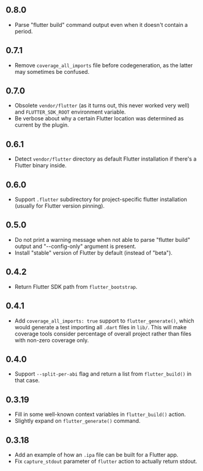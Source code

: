 ## 0.8.0

- Parse "flutter build" command output even when it doesn't contain a period.

## 0.7.1

- Remove `coverage_all_imports` file before codegeneration, as the latter may
  sometimes be confused.

## 0.7.0

- Obsolete `vendor/flutter` (as it turns out, this never worked very well) and
  `FLUTTER_SDK_ROOT` environment variable.
- Be verbose about why a certain Flutter location was determined as current by
  the plugin.

## 0.6.1

- Detect `vendor/flutter` directory as default Flutter installation if there's a
  Flutter binary inside.

## 0.6.0

- Support `.flutter` subdirectory for project-specific flutter installation
  (usually for Flutter version pinning).

## 0.5.0

- Do not print a warning message when not able to parse "flutter build" output
  and "--config-only" argument is present.
- Install "stable" version of Flutter by default (instead of "beta").

## 0.4.2

- Return Flutter SDK path from `flutter_bootstrap`.

## 0.4.1

- Add `coverage_all_imports: true` support to `flutter_generate()`, which would
  generate a test importing all `.dart` files in `lib/`. This will make coverage
  tools consider percentage of overall project rather than files with non-zero
  coverage only.

## 0.4.0

- Support `--split-per-abi` flag and return a list from `flutter_build()` in
  that case.

## 0.3.19

- Fill in some well-known context variables in `flutter_build()` action.
- Slightly expand on `flutter_generate()` command.

## 0.3.18

- Add an example of how an `.ipa` file can be built for a Flutter app.
- Fix `capture_stdout` parameter of `flutter` action to actually return stdout.
